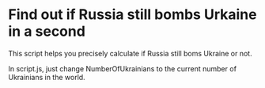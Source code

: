 # Find out if Russia still bombs Urkaine in a second

This script helps you precisely calculate if Russia still boms Ukraine or not.

In script.js, just change NumberOfUkrainians to the current number of Ukrainians in the world.
